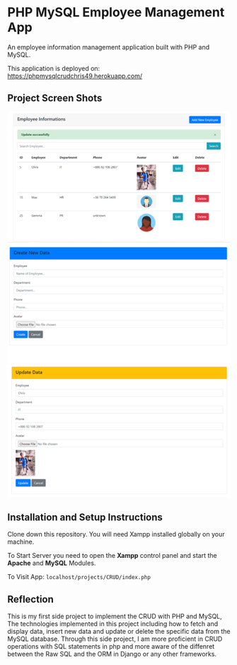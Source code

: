 # PHP MySQL Employee Management App

An employee information management application built with PHP and MySQL.

This application is deployed on: https://phpmysqlcrudchris49.herokuapp.com/

## Project Screen Shots

<img src="https://github.com/chrisnumber49/PHP-MySQL-Employee-Management-App/blob/master/screen%20shot/demo1.PNG" width="800" > 
<img src="https://github.com/chrisnumber49/PHP-MySQL-Employee-Management-App/blob/master/screen%20shot/demo2.PNG" width="800" > 
<img src="https://github.com/chrisnumber49/PHP-MySQL-Employee-Management-App/blob/master/screen%20shot/demo3.PNG" width="800" >

## Installation and Setup Instructions

Clone down this repository. You will need Xampp installed globally on your machine.

To Start Server you need to open the **Xampp** control panel and start the **Apache** and **MySQL** Modules.

To Visit App: `localhost/projects/CRUD/index.php`

## Reflection

This is my first side project to implement the CRUD with PHP and MySQL, The technologies implemented in this project including how to fetch and display data, insert new data and update or delete the specific data from the MySQL database. Through this side project, I am more proficient in CRUD operations with SQL statements in php and more aware of the diffenret between the Raw SQL and the ORM in Django or any other frameworks.
